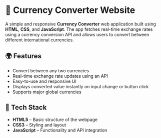 # 💱 Currency Converter Website

A simple and responsive **Currency Converter** web application built using **HTML**, **CSS**, and **JavaScript**. The app fetches real-time exchange rates using a currency conversion API and allows users to convert between different international currencies.

## 🌍 Features

- Convert between any two currencies
- Real-time exchange rate updates using an API
- Easy-to-use and responsive UI
- Displays converted value instantly on input change or button click
- Supports major global currencies

## 🚀 Tech Stack

- **HTML5** – Basic structure of the webpage
- **CSS3** – Styling and layout
- **JavaScript** – Functionality and API integration

